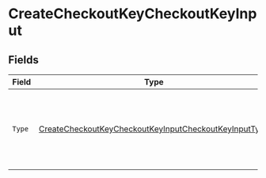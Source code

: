 # CreateCheckoutKeyCheckoutKeyInput


## Fields

| Field                                                                                                                                     | Type                                                                                                                                      | Required                                                                                                                                  | Description                                                                                                                               | Example                                                                                                                                   |
| ----------------------------------------------------------------------------------------------------------------------------------------- | ----------------------------------------------------------------------------------------------------------------------------------------- | ----------------------------------------------------------------------------------------------------------------------------------------- | ----------------------------------------------------------------------------------------------------------------------------------------- | ----------------------------------------------------------------------------------------------------------------------------------------- |
| `Type`                                                                                                                                    | [CreateCheckoutKeyCheckoutKeyInputCheckoutKeyInputType](../../models/operations/createcheckoutkeycheckoutkeyinputcheckoutkeyinputtype.md) | :heavy_check_mark:                                                                                                                        | The type of checkout key to create. This may be either `deploy-key` or `user-key`.                                                        | deploy-key                                                                                                                                |